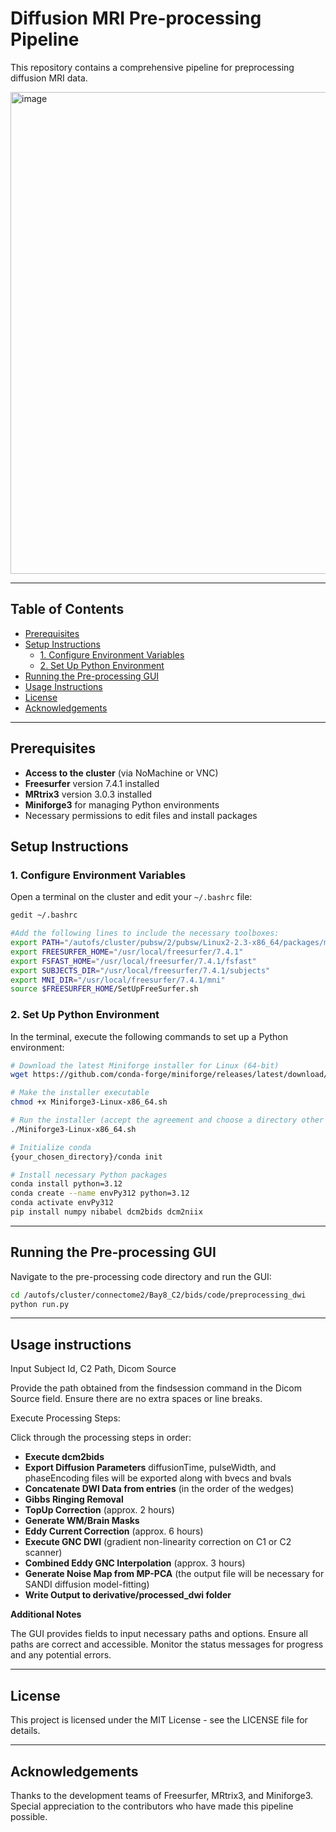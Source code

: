 # Diffusion MRI Pre-processing Pipeline

This repository contains a comprehensive pipeline for preprocessing diffusion MRI data. 

<img width="771" alt="image" src="https://github.com/user-attachments/assets/de90d5e8-03b0-4e97-b7bc-ef2e6863b328">

---

## Table of Contents

- [Prerequisites](#prerequisites)
- [Setup Instructions](#setup-instructions)
  - [1. Configure Environment Variables](#1-configure-environment-variables)
  - [2. Set Up Python Environment](#2-set-up-python-environment)
- [Running the Pre-processing GUI](#running-the-pre-processing-gui)
- [Usage Instructions](#usage-instructions)
- [License](#license)
- [Acknowledgements](#acknowledgements)

---

## Prerequisites

- **Access to the cluster** (via NoMachine or VNC)
- **Freesurfer** version 7.4.1 installed 
- **MRtrix3** version 3.0.3 installed
- **Miniforge3** for managing Python environments
- Necessary permissions to edit files and install packages

## Setup Instructions

### 1. Configure Environment Variables

Open a terminal on the cluster and edit your `~/.bashrc` file:

```bash
gedit ~/.bashrc

#Add the following lines to include the necessary toolboxes:
export PATH="/autofs/cluster/pubsw/2/pubsw/Linux2-2.3-x86_64/packages/mrtrix/3.0.3/bin:$PATH"
export FREESURFER_HOME="/usr/local/freesurfer/7.4.1"
export FSFAST_HOME="/usr/local/freesurfer/7.4.1/fsfast"
export SUBJECTS_DIR="/usr/local/freesurfer/7.4.1/subjects"
export MNI_DIR="/usr/local/freesurfer/7.4.1/mni"
source $FREESURFER_HOME/SetUpFreeSurfer.sh

```
### 2. Set Up Python Environment
In the terminal, execute the following commands to set up a Python environment:
```bash
# Download the latest Miniforge installer for Linux (64-bit)
wget https://github.com/conda-forge/miniforge/releases/latest/download/Miniforge3-Linux-x86_64.sh

# Make the installer executable
chmod +x Miniforge3-Linux-x86_64.sh

# Run the installer (accept the agreement and choose a directory other than the home directory)
./Miniforge3-Linux-x86_64.sh

# Initialize conda
{your_chosen_directory}/conda init

# Install necessary Python packages
conda install python=3.12
conda create --name envPy312 python=3.12
conda activate envPy312
pip install numpy nibabel dcm2bids dcm2niix
```
---
## Running the Pre-processing GUI
Navigate to the pre-processing code directory and run the GUI:
```bash
cd /autofs/cluster/connectome2/Bay8_C2/bids/code/preprocessing_dwi
python run.py
```
---
## Usage instructions

Input Subject Id, C2 Path, Dicom Source

Provide the path obtained from the findsession command in the Dicom Source field.
Ensure there are no extra spaces or line breaks.

Execute Processing Steps:

Click through the processing steps in order:
- **Execute dcm2bids**
- **Export Diffusion Parameters** diffusionTime, pulseWidth, and phaseEncoding files will be exported along with bvecs and bvals
- **Concatenate DWI Data from entries** (in the order of the wedges)
- **Gibbs Ringing Removal**
- **TopUp Correction** (approx. 2 hours)
- **Generate WM/Brain Masks**
- **Eddy Current Correction** (approx. 6 hours)
- **Execute GNC DWI** (gradient non-linearity correction on C1 or C2 scanner)
- **Combined Eddy GNC Interpolation** (approx. 3 hours)
- **Generate Noise Map from MP-PCA** (the output file will be necessary for SANDI diffusion model-fitting)
- **Write Output to derivative/processed_dwi folder**

**Additional Notes**

The GUI provides fields to input necessary paths and options.
Ensure all paths are correct and accessible.
Monitor the status messages for progress and any potential errors.

---
## License
This project is licensed under the MIT License - see the LICENSE file for details.

---
## Acknowledgements
Thanks to the development teams of Freesurfer, MRtrix3, and Miniforge3.
Special appreciation to the contributors who have made this pipeline possible.





